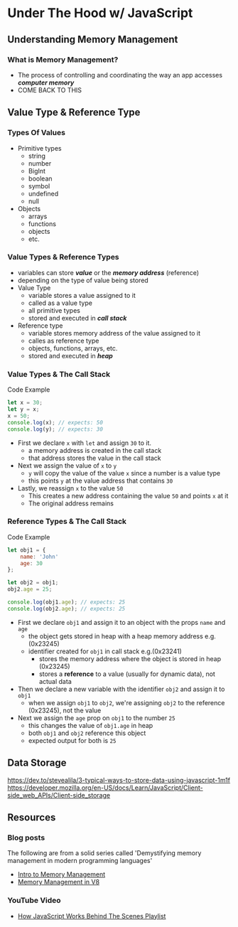 # Under The Hood w/ JavaScript

## Understanding Memory Management

### What is Memory Management?
- The process of controlling and coordinating the way an app accesses ***computer memory***
- COME BACK TO THIS

## Value Type & Reference Type

### Types Of Values
- Primitive types
  - string
  - number
  - BigInt
  - boolean
  - symbol
  - undefined
  - null
- Objects
  - arrays
  - functions
  - objects
  - etc.
  
### Value Types & Reference Types
- variables can store ***value*** or the ***memory address*** (reference)
- depending on the type of value being stored
- Value Type
  - variable stores a value assigned to it
  - called as a value type
  - all primitive types
  - stored and executed in ***call stack***
- Reference type
  - variable stores memory address of the value assigned to it
  - calles as reference type
  - objects, functions, arrays, etc.
  - stored and executed in ***heap***

### Value Types & The Call Stack
Code Example
```javascript
let x = 30;
let y = x;
x = 50;
console.log(x); // expects: 50
console.log(y); // expects: 30
```
- First we declare `x` with `let` and assign `30` to it.
  - a memory address is created in the call stack
  - that address stores the value in the call stack
- Next we assign the value of `x` to `y`
  - `y` will copy the value of the value `x` since a number is a value type
  - this points `y` at the value address that contains `30`
- Lastly, we reassign `x` to the value `50`
  - This creates a new address containing the value `50` and points `x` at it
  - The original address remains


### Reference Types & The Call Stack
Code Example
```javascript
let obj1 = {
    name: 'John'
    age: 30
};

let obj2 = obj1;
obj2.age = 25;

console.log(obj1.age); // expects: 25
console.log(obj2.age); // expects: 25
```

- First we declare `obj1` and assign it to an object with the props `name` and `age`
  - the object gets stored in heap with a heap memory address e.g.(0x23245)
  - identifier created for `obj1` in call stack e.g.(0x23241)
    - stores the memory address where the object is stored in heap (0x23245)
    - stores a **reference** to a value (usually for dynamic data), not actual data
- Then we declare a new variable with the identifier `obj2` and assign it to `obj1`
  - when we assign `obj1` to `obj2`, we're assigning `obj2` to the reference (0x23245), not the value
- Next we assign the `age` prop on `obj1` to the number `25`
  -  this changes the value of `obj1.age` in heap
  -  both `obj1` and `obj2` reference this object
  -  expected output for both is `25`

## Data Storage

https://dev.to/stevealila/3-typical-ways-to-store-data-using-javascript-1m1f
https://developer.mozilla.org/en-US/docs/Learn/JavaScript/Client-side_web_APIs/Client-side_storage


## Resources

### Blog posts
The following are from a solid series called 'Demystifying memory management in modern programming languages'
- [Intro to Memory Management](https://deepu.tech/memory-management-in-programming/)
- [Memory Management in V8](https://deepu.tech/memory-management-in-v8/)

### YouTube Video
- [How JavaScript Works Behind The Scenes Playlist](https://www.youtube.com/playlist?list=PL1BztTYDF-QM8jn9jXESmx2vJwSmhe7t9)
